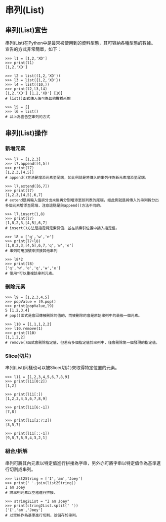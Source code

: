 # 串列\(List\)

## 串列\(List\)宣告

串列\(List\)在Python中是最常被使用到的資料型態，其可容納各種型態的數據。  
宣告的方式非常簡單，如下：

```text
>>> l1 = [1,2,'XD']
>>> print(l1)
[1,2,'XD']

>>> l2 = list((1,2,'XD'))
>>> l3 = list({1,2,'XD'})
>>> l4 = list((10,))
>>> print(l2,l3,l4)
[1,2,'XD'] [1,2,'XD'] [10]
# list()函式傳入值可為其他數據形態

>>> l5 = []
>>> l6 = list()
# 以上為宣告空串列的方式
```

## 串列\(List\)操作

### 新增元素

```text
>>> l7 = [1,2,3]
>>> l7.append([4,5])
>>> print(l7)
[1,2,3,[4,5]]
# append()方法是增添元素至尾端，如此例就是將傳入的串列作為新元素增添至尾端。

>>> l7.extend([6,7])
>>> print(l7)
[1,2,3,[4,5],6,7]
# extend是將輸入值拆分出來後再分別增添至該列表的尾端，如此例就是將傳入的串列拆分出多個元素增添至尾端，注意這點是與append()方法不同的。

>>> l7.insert(1,8)
>>> print(l7)
[1,8,2,3,[4,5],6,7]
# insert()方法是指定特定索引值，並在該索引位置中插入指定值。

>>> l8 = ['q','w','e']
>>> print(l7+l8)
[1,8,2,3,[4,5],6,7,'q','w','e']
# 串列可用加號來拼接其他串列

>>> l8*2
>>> print(l8)
['q','w','e','q','w','e']
# 使用*可以重複該串列元素。
```

### 刪除元素

```text
>>> l9 = [1,2,3,4,5]
>>> popValue = l9.pop()
>>> print(popValue,l9)
5 [1,2,3,4]
# pop()函式是會回傳被刪除的值的，而被刪除的會是原始串列中的最後一個元素。

>>> l10 = [1,1,1,2,2]
>>> l10.remove(1)
>>> print(l10)
[1,1,2,2]
# remove()函式會刪除指定值，但若有多個指定值於串列中，僅會刪除第一個發現的指定值。
```

### Slice\(切片\)

串列\(List\)同樣也可以被Slice\(切片\)來取得特定位置的元素。

```text
>>> l11 = [1,2,3,4,5,6,7,8,9]
>>> print(l11[0:2])
[1,2]

>>> print(l11[:])
[1,2,3,4,5,6,7,8,9]

>>> print(l11[6:-1])
[7,8]

>>> print(l11[2:7:2])
[3,5,7]

>>> print(l11[::-1])
[9,8,7,6,5,4,3,2,1]
```

### 組合/拆解

串列可將其內元素以特定值進行拼接為字串，另外亦可將字串以特定值作為基準進行切割成串列。

```text
>>> list2String = ['I','am','Joey']
>>> print(' '.join(list2String))
I am Joey
# 將串列元素以空格進行拼接。

>>> string2List = "I am Joey"
>>> print(string2List.split(' '))
['I','am','Joey']
# 以空格作為基準進行切割，並儲存於串列。
```

